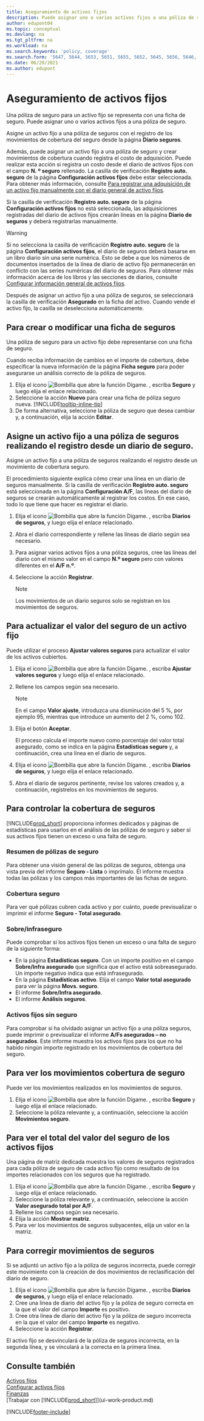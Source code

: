 ```yaml
---
title: Aseguramiento de activos fijos
description: Puede asignar uno o varios activos fijos a una póliza de seguros mediante el registro de los movimientos de cobertura del seguro desde la página **Diario de seguros**.
author: edupont04
ms.topic: conceptual
ms.devlang: na
ms.tgt_pltfrm: na
ms.workload: na
ms.search.keywords: 'policy, coverage'
ms.search.form: '5647, 5644, 5653, 5651, 5655, 5652, 5645, 5656, 5646, 5648, 9275'
ms.date: 06/29/2021
ms.author: edupont
---
```

# <a name="insure-fixed-assets"></a><a name="insure-fixed-assets"></a>Aseguramiento de activos fijos
Una póliza de seguro para un activo fijo se representa con una ficha de seguro. Puede asignar uno o varios activos fijos a una póliza de seguro.

Asigne un activo fijo a una póliza de seguros con el registro de los movimientos de cobertura del seguro desde la página **Diario seguros**.

Además, puede asignar un activo fijo a una póliza de seguro y crear movimientos de cobertura cuando registra el costo de adquisición. Puede realizar esta acción si registra un costo desde el diario de activos fijos con el campo **N. º seguro** rellenado. La casilla de verificación **Registro auto. seguro** de la página **Configuración activos fijos** debe estar seleccionada. Para obtener más información, consulte [Para registrar una adquisición de un activo fijo manualmente con el diario general de activo fijos](fa-how-acquire.md#to-post-a-fixed-asset-acquisition-manually-with-the-fixed-asset-gl-journal).

Si la casilla de verificación **Registro auto. seguro** de la página **Configuración activos fijos** no está seleccionada, las adquisiciones registradas del diario de activos fijos crearán líneas en la página **Diario de seguros** y deberá registrarlas manualmente.

> [!WARNING]  
>   Si no selecciona la casilla de verificación **Registro auto. seguro** de la página **Configuración activos fijos**, el diario de seguros deberá basarse en un libro diario sin una serie numérica. Esto se debe a que los números de documentos insertados de la línea de diario de activo fijo permanecerán en conflicto con las series numéricas del diario de seguros. Para obtener más información acerca de los libros y las secciones de diarios, consulte [Configurar información general de activos fijos](fa-how-setup-general.md).

Después de asignar un activo fijo a una póliza de seguros, se seleccionará la casilla de verificación **Asegurado** en la ficha del activo. Cuando vende el activo fijo, la casilla se deselecciona automáticamente.

## <a name="to-create-or-modify-an-insurance-card"></a><a name="to-create-or-modify-an-insurance-card"></a>Para crear o modificar una ficha de seguros
Una póliza de seguro para un activo fijo debe representarse con una ficha de seguro.

Cuando reciba información de cambios en el importe de cobertura, debe especificar la nueva información de la página **Ficha seguro** para poder asegurarse un análisis correcto de la póliza de seguros.  

1. Elija el icono ![Bombilla que abre la función Dígame.](media/ui-search/search_small.png "Dígame qué desea hacer") , escriba **Seguro** y luego elija el enlace relacionado.
2. Seleccione la acción **Nuevo** para crear una ficha de póliza seguro nueva. [!INCLUDE[tooltip-inline-tip](includes/tooltip-inline-tip_md.md)]
3. De forma alternativa, seleccione la póliza de seguro que desea cambiar y, a continuación, elija la acción **Editar**.

## <a name="to-assign-a-fixed-asset-to-an-insurance-policy-by-posting-from-the-insurance-journal"></a><a name="to-assign-a-fixed-asset-to-an-insurance-policy-by-posting-from-the-insurance-journal"></a>Asigne un activo fijo a una póliza de seguros realizando el registro desde un diario de seguro.
Asigne un activo fijo a una póliza de seguros realizando el registro desde un movimiento de cobertura seguro.  

El procedimiento siguiente explica cómo crear una línea en un diario de seguros manualmente. Si la casilla de verificación **Registro auto. seguro** está seleccionada en la página **Configuración A/F**, las líneas del diario de seguros se crearán automáticamente al registrar los costos. En ese caso, todo lo que tiene que hacer es registrar el diario.  

1. Elija el icono ![Bombilla que abre la función Dígame.](media/ui-search/search_small.png "Dígame qué desea hacer") , escriba **Diarios de seguros**, y luego elija el enlace relacionado.  
2. Abra el diario correspondiente y rellene las líneas de diario según sea necesario.  
3. Para asignar varios activos fijos a una póliza seguros, cree las líneas del diario con el mismo valor en el campo **N.º seguro** pero con valores diferentes en el **A/F n.º**.  
4. Seleccione la acción **Registrar**.  

    > [!NOTE]  
    >   Los movimientos de un diario seguros solo se registran en los movimientos de seguros.  

## <a name="to-update-the-insurance-value-of-a-fixed-asset"></a><a name="to-update-the-insurance-value-of-a-fixed-asset"></a>Para actualizar el valor del seguro de un activo fijo
Puede utilizar el proceso **Ajustar valores seguros** para actualizar el valor de los activos cubiertos.  

1. Elija el icono ![Bombilla que abre la función Dígame.](media/ui-search/search_small.png "Dígame qué desea hacer") , escriba **Ajustar valores seguros** y luego elija el enlace relacionado.
2. Rellene los campos según sea necesario.

    > [!NOTE]  
    >   En el campo **Valor ajuste**, introduzca una disminución del 5 %, por ejemplo 95, mientras que introduce un aumento del 2 %, como 102.  
3. Elija el botón **Aceptar**.  

   El proceso calcula el importe nuevo como porcentaje del valor total asegurado, como se indica en la página **Estadísticas seguro** y, a continuación, crea una línea en el diario de seguros.  
4. Elija el icono ![Bombilla que abre la función Dígame.](media/ui-search/search_small.png "Dígame qué desea hacer") , escriba **Diarios de seguros**, y luego elija el enlace relacionado.  
5. Abra el diario de seguros pertinente, revise los valores creados y, a continuación, regístrelos en los movimientos de seguros.  

## <a name="to-monitor-insurance-coverage"></a><a name="to-monitor-insurance-coverage"></a>Para controlar la cobertura de seguros
[!INCLUDE[prod_short](includes/prod_short.md)] proporciona informes dedicados y páginas de estadísticas para usarlos en el análisis de las pólizas de seguro y saber si sus activos fijos tienen un exceso o una falta de seguro.  

### <a name="overview-of-insurance-policies"></a><a name="overview-of-insurance-policies"></a>Resumen de pólizas de seguro
Para obtener una visión general de las pólizas de seguros, obtenga una vista previa del informe **Seguro - Lista** o imprímalo. El informe muestra todas las pólizas y los campos más importantes de las fichas de seguro.  

### <a name="insurance-coverage"></a><a name="insurance-coverage"></a>Cobertura seguro
Para ver qué pólizas cubren cada activo y por cuánto, puede previsualizar o imprimir el informe **Seguro - Total asegurado**.  

### <a name="overunder-coverage"></a><a name="overunder-coverage"></a>Sobre/infraseguro
Puede comprobar si los activos fijos tienen un exceso o una falta de seguro de la siguiente forma:  

* En la página **Estadísticas seguro**. Con un importe positivo en el campo **Sobre/Infra asegurado** que significa que el activo está sobreasegurado. Un importe negativo indica que está infrasegurado.  
* En la página **Estadísticas activo**. Elija el campo **Valor total asegurado** para ver la página **Movs. seguro**.  
* El informe **Sobre/Infra asegurado**.  
* El informe **Análisis seguros**.  

### <a name="uninsured-fixed-assets"></a><a name="uninsured-fixed-assets"></a>Activos fijos sin seguro
Para comprobar si ha olvidado asignar un activo fijo a una póliza seguros, puede imprimir o previsualizar el informe **A/Fs asegurados – no asegurados**. Este informe muestra los activos fijos para los que no ha habido ningún importe registrado en los movimientos de cobertura del seguro.  

## <a name="to-view-insurance-coverage-ledger-entries"></a><a name="to-view-insurance-coverage-ledger-entries"></a>Para ver los movimientos cobertura de seguro
Puede ver los movimientos realizados en los movimientos de seguros.  

1. Elija el icono ![Bombilla que abre la función Dígame.](media/ui-search/search_small.png "Dígame qué desea hacer") , escriba **Seguro** y luego elija el enlace relacionado.  
2. Seleccione la póliza relevante y, a continuación, seleccione la acción **Movimientos seguro**.  

## <a name="to-view-the-total-insurance-value-of-fixed-assets"></a><a name="to-view-the-total-insurance-value-of-fixed-assets"></a>Para ver el total del valor del seguro de los activos fijos
Una página de matriz dedicada muestra los valores de seguros registrados para cada póliza de seguro de cada activo fijo como resultado de los importes relacionados con los seguros que ha registrado.  

1. Elija el icono ![Bombilla que abre la función Dígame.](media/ui-search/search_small.png "Dígame qué desea hacer") , escriba **Seguro** y luego elija el enlace relacionado.  
2. Seleccione la póliza relevante y, a continuación, seleccione la acción **Valor asegurado total por A/F**.  
3. Rellene los campos según sea necesario.  
4. Elija la acción **Mostrar matriz**.  
5. Para ver los movimientos de seguros subyacentes, elija un valor en la matriz.  

## <a name="to-correct-insurance-coverage-entries"></a><a name="to-correct-insurance-coverage-entries"></a>Para corregir movimientos de seguros
Si se adjuntó un activo fijo a la póliza de seguros incorrecta, puede corregir este movimiento con la creación de dos movimientos de reclasificación del diario de seguro.  

1. Elija el icono ![Bombilla que abre la función Dígame.](media/ui-search/search_small.png "Dígame qué desea hacer") , escriba **Diarios de seguros**, y luego elija el enlace relacionado.  
2. Cree una línea de diario del activo fijo y la póliza de seguro correcta en la que el valor del campo **Importe** es positivo.  
3. Cree otra línea de diario del activo fijo y la póliza de seguro incorrecta en la que el valor del campo **Importe** es negativo.  
4. Seleccione la acción **Registrar**.  

El activo fijo se desvinculará de la póliza de seguros incorrecta, en la segunda línea, y se vinculará a la correcta en la primera línea.  

## <a name="see-also"></a><a name="see-also"></a>Consulte también
[Activos fijos](fa-manage.md)  
[Configurar activos fijos](fa-setup.md)  
[Finanzas](finance.md)  
[Trabajar con [!INCLUDE[prod_short](includes/prod_short.md)]](ui-work-product.md)  


[!INCLUDE[footer-include](includes/footer-banner.md)]
